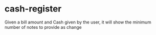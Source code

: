 # cash-register
 Given a bill amount and Cash given by the user, it will show the minimum number of notes to provide as change 

